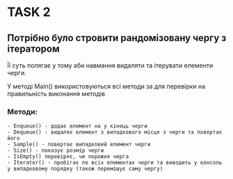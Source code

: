 # TASK 2

## Потрібно було стровити рандомізовану чергу з ітератором

Її суть полягає у тому аби навмання видаляти та ітерувати елементи черги.

У методі Main() використовуються всі методи за для перевірки
на правильність виконання методів

### Методи:
	- Enqueue() - додає елемент на у кінець черги
	- Dequeue() - видаляє елемент з випадкового місця з черги та повертає його
	- Sample() - повертає випадковий елемент черги
	- Size() - показує розмір черги
	- IsEmpty() перевіряє, чи порожня черга
	- Iterator() - пробігає по всіх елементах черги та виводить у консоль у випадковому порядку (також перемішує саму чергу)